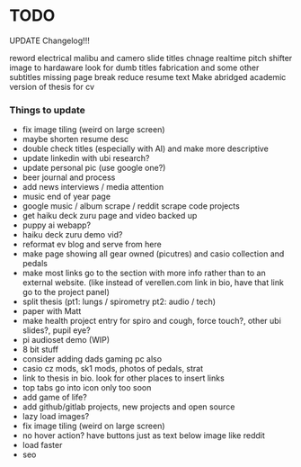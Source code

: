 # TODO

UPDATE Changelog!!!

reword electrical malibu and camero slide titles
chnage realtime pitch shifter image to hardaware
look for dumb titles
fabrication and some other subtitles missing page break
reduce resume text
Make abridged academic version of thesis for cv


### Things to update
* fix image tiling (weird on large screen)
* maybe shorten resume desc
* double check titles (especially with AI) and make more descriptive
* update linkedin with ubi research?
* update personal pic (use google one?)
* beer journal and process
* add news interviews / media attention
* music end of year page
* google music / album scrape / reddit scrape code projects
* get haiku deck zuru page and video backed up
* puppy ai webapp?
* haiku deck zuru demo vid?
* reformat ev blog and serve from here
* make page showing all gear owned (picutres) and casio collection and pedals
* make most links go to the section with more info rather than to an external website. (like instead of verellen.com link in bio, have that link go to the project panel)
* split thesis (pt1: lungs / spirometry pt2: audio / tech) 
* paper with Matt
* make health project entry for spiro and cough, force touch?, other ubi slides?, pupil eye?
* pi audioset demo (WIP)
* 8 bit stuff
* consider adding dads gaming pc also 
* casio cz mods, sk1 mods, photos of pedals, strat
* link to thesis in bio. look for other places to insert links
* top tabs go into icon only too soon
* add game of life?
* add github/gitlab projects, new projects and open source
* lazy load images?
* fix image tiling (weird on large screen)
* no hover action? have buttons just as text below image like reddit
* load faster
* seo
